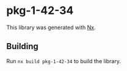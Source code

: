 # pkg-1-42-34

This library was generated with [Nx](https://nx.dev).

## Building

Run `nx build pkg-1-42-34` to build the library.

